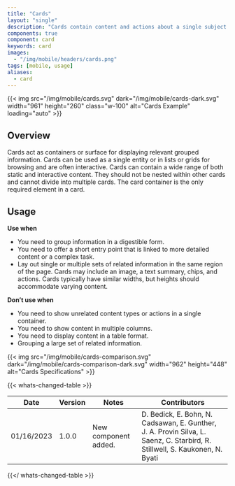```yaml
---
title: "Cards"
layout: "single"
description: "Cards contain content and actions about a single subject."
components: true
component: card
keywords: card
images:
  - "/img/mobile/headers/cards.png"
tags: [mobile, usage]
aliases:
  - card
---
```


{{< img src="/img/mobile/cards.svg" dark="/img/mobile/cards-dark.svg" width="961" height="260" class="w-100" alt="Cards Example" loading="auto" >}}

## Overview

Cards act as containers or surface for displaying relevant grouped information. Cards can be used as a single entity or in lists or grids for browsing and are often interactive. Cards can contain a wide range of both static and interactive content. They should not be nested within other cards and cannot divide into multiple cards. The card container is the only required element in a card.

## Usage

**Use when**

- You need to group information in a digestible form.
- You need to offer a short entry point that is linked to more detailed content or a complex task.
- Lay out single or multiple sets of related information in the same region of the page. Cards may include an image, a text summary, chips, and actions. Cards typically have similar widths, but heights should accommodate varying content.

**Don’t use when**

- You need to show unrelated content types or actions in a single container.
- You need to show content in multiple columns.
- You need to display content in a table format.
- Grouping a large set of related information.

{{< img src="/img/mobile/cards-comparison.svg" dark="/img/mobile/cards-comparison-dark.svg" width="962" height="448" alt="Cards Specifications" >}}

{{< whats-changed-table >}}

| Date       | Version | Notes                | Contributors                                                                                                                |
| ---------- | ------- | -------------------- | --------------------------------------------------------------------------------------------------------------------------- |
| 01/16/2023 | 1.0.0   | New component added. | D. Bedick, E. Bohn, N. Cadsawan, E. Gunther, J. A. Provin Silva, L. Saenz, C. Starbird, R. Stillwell, S. Kaukonen, N. Byati |

{{</ whats-changed-table >}}
